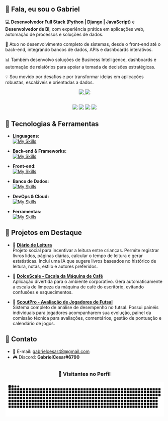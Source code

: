 ## 👋 Fala, eu sou o Gabriel

💻 **Desenvolvedor Full Stack (Python | Django | JavaScript)** e **Desenvolvedor de BI**, com experiência prática em aplicações web, automação de processos e soluções de dados.

🚀 Atuo no desenvolvimento completo de sistemas, desde o front-end até o back-end, integrando bancos de dados, APIs e dashboards interativos.

📊 Também desenvolvo soluções de Business Intelligence, dashboards e automação de relatórios para apoiar a tomada de decisões estratégicas.

💡 Sou movido por desafios e por transformar ideias em aplicações robustas, escaláveis e orientadas a dados.



<div align="center">
  <a href="https://github.com/GabrielCesar48">
    <img height="190em" src="https://github-readme-stats.vercel.app/api?username=GabrielCesar48&show_icons=true&theme=vue-dark&include_all_commits=true&count_private=true"/>
    <img height="190em" src="https://github-readme-stats.vercel.app/api/top-langs/?username=GabrielCesar48&layout=compact&langs_count=7&theme=vue-dark"/>
  </a>
</div>

##

<div align="center">
 <a href="https://instagram.com/gabr_ce" target="_blank"><img src="https://img.shields.io/badge/-Instagram-%23E4405F?style=for-the-badge&logo=instagram&logoColor=white" target="_blank"></a>
 <a href="https://www.twitch.tv/gabriel484" target="_blank"><img src="https://img.shields.io/badge/Twitch-9146FF?style=for-the-badge&logo=twitch&logoColor=white" target="_blank"></a>
 <a href="mailto:gabrielcesar48@gmail.com" target="_blank"><img src="https://img.shields.io/badge/-Gmail-%23333?style=for-the-badge&logo=gmail&logoColor=white"></a>
 <a href="https://www.linkedin.com/in/gabrielcesar48/" target="_blank"><img src="https://img.shields.io/badge/-LinkedIn-%230077B5?style=for-the-badge&logo=linkedin&logoColor=white" target="_blank"></a> 
</div>

##

## 🚀 Tecnologias & Ferramentas

- **Linguagens:**  
  [![My Skills](https://skillicons.dev/icons?i=python,javascript)](https://skillicons.dev)

- **Back-end & Frameworks:**  
  [![My Skills](https://skillicons.dev/icons?i=django)](https://skillicons.dev)

- **Front-end:**  
  [![My Skills](https://skillicons.dev/icons?i=html,css,bootstrap)](https://skillicons.dev)

- **Banco de Dados:**  
  [![My Skills](https://skillicons.dev/icons?i=mysql,postgres,sqlite)](https://skillicons.dev)

- **DevOps & Cloud:**  
  [![My Skills](https://skillicons.dev/icons?i=git,github,aws,nginx,ubuntu)](https://skillicons.dev)

- **Ferramentas:**  
  [![My Skills](https://skillicons.dev/icons?i=vscode,visualstudio)](https://skillicons.dev)


## 📌 Projetos em Destaque

- 🔗 [**Diário de Leitura**](https://github.com/GabrielCesar48/Diario-de-Leitura)  
  Projeto social para incentivar a leitura entre crianças. Permite registrar livros lidos, páginas diárias, calcular o tempo de leitura e gerar estatísticas. Inclui uma IA que sugere livros baseados no histórico de leitura, notas, estilo e autores preferidos.

- 🔗 [**DolceScale - Escala da Máquina de Café**](https://github.com/GabrielCesar48/dolcescale)  
  Aplicação divertida para o ambiente corporativo. Gera automaticamente a escala de limpeza da máquina de café do escritório, evitando confusões e esquecimentos.

- 🔗 [**ScoutPro - Avaliação de Jogadores de Futsal**](https://github.com/GabrielCesar48/ScoutPro)  
  Sistema completo de análise de desempenho no futsal. Possui painéis individuais para jogadores acompanharem sua evolução, painel da comissão técnica para avaliações, comentários, gestão de pontuação e calendário de jogos.


##

## 💬 Contato

- 📧 E-mail: [gabrielcesar48@gmail.com](mailto:gabrielcesar48@gmail.com)  
- 🎮 Discord: **GabrielCesar#6790**

##

<div align="center">
  <h3><b>📍 Visitantes no Perfil</b></h3>
</div>

<p align="center">
  <img src="https://github.com/GabrielCesar48/GabrielCesar48/blob/output/github-contribution-grid-snake.svg" />
</p>
